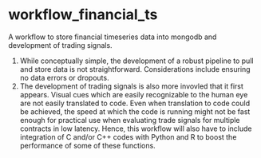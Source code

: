 # workflow_financial_ts


A workflow to store financial timeseries data into mongodb and development of trading signals.

1. While conceptually simple, the development of a robust pipeline to pull and store data is not straightforward. Considerations include ensuring no data errors or dropouts.
2. The development of trading signals is also more invovled that it first appears. Visual cues which are easily recognizable to the human eye are not easily translated to code. Even when translation to code could be achieved, the speed at which the code is running might not be fast enough for practical use when evaluating trade signals for multiple contracts in low latency. Hence, this workflow will also have to include integration of C and/or C++ codes with Python and R to boost the performance of some of these functions.

